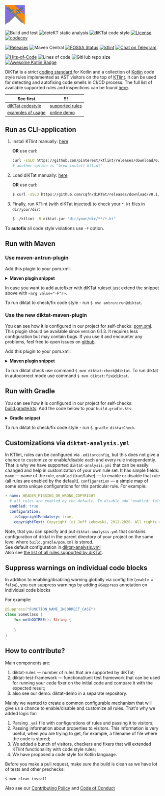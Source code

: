 <img src="/logo.svg" width="64px"/>

![Build and test](https://github.com/cqfn/diKTat/workflows/Build%20and%20test/badge.svg)
![deteKT static analysis](https://github.com/cqfn/diKTat/workflows/Run%20deteKT/badge.svg)
![diKTat code style](https://github.com/cqfn/diKTat/workflows/Run%20diKTat/badge.svg)
[![License](https://img.shields.io/github/license/cqfn/diKtat)](https://github.com/cqfn/diKTat/blob/master/LICENSE)
[![codecov](https://codecov.io/gh/cqfn/diKTat/branch/master/graph/badge.svg)](https://codecov.io/gh/cqfn/diKTat)

[![Releases](https://img.shields.io/github/v/release/cqfn/diKTat)](https://github.com/cqfn/diKTat/releases)
![Maven Central](https://img.shields.io/maven-central/v/org.cqfn.diktat/diktat-rules)
[![FOSSA Status](https://app.fossa.com/api/projects/git%2Bgithub.com%2Fcqfn%2FdiKTat.svg?type=shield)](https://app.fossa.com/projects/git%2Bgithub.com%2Fcqfn%2FdiKTat?ref=badge_shield)
[![ktlint](https://img.shields.io/badge/code%20style-%E2%9D%A4-FF4081.svg)](https://ktlint.github.io/)
[![Chat on Telegram](https://img.shields.io/badge/Chat%20on-Telegram-brightgreen.svg)](https://t.me/joinchat/AAAAAFDg-ipuZFGyBGPPeg)

[![Hits-of-Code](https://hitsofcode.com/github/cqfn/diktat)](https://hitsofcode.com/view/github/cqfn/diktat)
![Lines of code](https://img.shields.io/tokei/lines/github/cqfn/diktat)
![GitHub repo size](https://img.shields.io/github/repo-size/cqfn/diktat)
[![Awesome Kotlin Badge](https://kotlin.link/awesome-kotlin.svg)](https://github.com/KotlinBy/awesome-kotlin)


DiKTat is a strict [coding standard ](info/guide/diktat-coding-convention.md) for Kotlin and a collection of [Kotlin](https://kotlinlang.org/) code style rules implemented
as AST visitors on the top of [KTlint](https://ktlint.github.io/). It can be used for detecting and autofixing code smells in CI/CD process. 
The full list of available supported rules and inspections can be found [here](info/available-rules.md).


| See first | !!! |
| ----------------- | ------------------------ |
|[diKTat codestyle](info/guide/diktat-coding-convention.md)|[supported rules](info/available-rules.md)|                                                      |
|[examples of usage](https://github.com/akuleshov7/diktat-examples)|[online demo](https://ktlint-demo.herokuapp.com)|


## Run as CLI-application
1. Install KTlint manually: [here](https://github.com/pinterest/ktlint/releases)

   **OR** use curl:
    ```bash
    curl -sSLO https://github.com/pinterest/ktlint/releases/download/0.39.0/ktlint && chmod a+x ktlint
    # another option is "brew install ktlint"
    ```
   
2. Load diKTat manually: [here](https://github.com/cqfn/diKTat/releases/download/v0.1.1/diktat.jar)

   **OR** use curl:
   ```bash
   $ curl -sSLO https://github.com/cqfn/diKTat/releases/download/v0.1.1/diktat-0.1.1.jar
   ```
   
3. Finally, run KTlint (with diKTat injected) to check your `*.kt` files in `dir/your/dir`:
   ```bash
   $ ./ktlint -R diktat.jar "dir/your/dir/**/*.kt"
   ```

To **autofix** all code style violations use `-F` option.

## Run with Maven

### Use maven-antrun-plugin

Add this plugin to your pom.xml:
<details>
  <summary><b>Maven plugin snippet</b></summary><br>
  
```xml
<project>
  [...]
  <build>
    <plugins>
      <plugin>
          <groupId>org.apache.maven.plugins</groupId>
          <artifactId>maven-antrun-plugin</artifactId>
          <version>3.0.0</version>
          <executions>
              <execution>
                  <id>diktat</id>
                  <phase>none</phase>
                  <configuration>
                      <target name="ktlint">
                          <java taskname="ktlint" dir="${basedir}" fork="true" failonerror="true"
                                classpathref="maven.plugin.classpath" classname="com.pinterest.ktlint.Main">
                              <arg value="src/main/**/*.kt"/>
                              <arg value="src/test/kotlin/**/*.kt"/>
                          </java>
                      </target>
                  </configuration>
                  <goals>
                      <goal>run</goal>
                  </goals>
              </execution>
          </executions>
          <dependencies>
              <dependency>
                  <groupId>com.pinterest</groupId>
                  <artifactId>ktlint</artifactId>
                  <version>0.39.0</version>
                  <exclusions>
                      <exclusion>  <!-- without this exclusion both rulesets are enabled which we discourage -->
                          <groupId>com.pinterest.ktlint</groupId>
                          <artifactId>ktlint-ruleset-standard</artifactId>
                      </exclusion>
                  </exclusions>
              </dependency>
              <dependency>
                  <groupId>org.cqfn.diktat</groupId>
                  <artifactId>diktat-rules</artifactId>
                  <version>0.1.1</version> <!-- replace it with diktat latest version -->
                  <exclusions>
                      <exclusion>
                          <groupId>org.slf4j</groupId>
                          <artifactId>slf4j-log4j12</artifactId>
                      </exclusion>
                  </exclusions>
              </dependency>
          </dependencies>
      </plugin>
    </plugins>
  </build>
</project>
```

</details>

In case you want to add autofixer with diKTat ruleset just extend
the snippet above with `<arg value="-F"/>`.

To run diktat to check/fix code style - run `$ mvn antrun:run@diktat`.

### Use the new diktat-maven-plugin

You can see how it is configured in our project for self-checks: [pom.xml](pom.xml).
This plugin should be available since version 0.1.3. It requires less configuration but may contain bugs.
If you use it and encounter any problems, feel free to open issues on [github](https://github.com/cqfn/diktat/issues).

Add this plugin to your pom.xml:
<details>
  <summary><b>Maven plugin snippet</b></summary><br>
  
```xml
            <plugin>
                <groupId>org.cqfn.diktat</groupId>
                <artifactId>diktat-maven-plugin</artifactId>
                <version>${diktat.version}</version>
                <executions>
                    <execution>
                        <id>diktat</id>
                        <phase>none</phase>
                        <goals>
                            <goal>check</goal>
                            <goal>fix</goal>
                        </goals>
                        <configuration>
                            <inputs>
                                <input>${project.basedir}/src/main/kotlin</input>
                                <input>${project.basedir}/src/test/kotlin</input>
                            </inputs>
                            <diktatConfigFile>diktat-analysis.yml</diktatConfigFile>
                        </configuration>
                    </execution>
                </executions>
            </plugin>
```

</details>

To run diktat check use command `$ mvn diktat:check@diktat`.
To run diktat in autocorrect mode use command `$ mvn diktat:fix@diktat`.

## Run with Gradle 

You can see how it is configured in our project for self-checks: [build.gradle.kts](build.gradle.kts).
Add the code below to your `build.gradle.kts`:
<details>
  <summary><b>Gradle snippet</b></summary><br>
  
```kotlin
object Versions {
    const val ktlint = "0.39.0"
    const val diktat = "0.1.2"
}

tasks {
    val ktlint: Configuration by configurations.creating
    val diktatConfig: JavaExec.() -> Unit = {
        group = "diktat"
        classpath = ktlint
        main = "com.pinterest.ktlint.Main"

        inputs.files(project.fileTree(mapOf("dir" to "src", "include" to "**/*.kt")))
        outputs.dir("${project.buildDir}/reports/diktat/")

        outputs.upToDateWhen { false }  // Allows to run the task again (otherwise skipped till sources are changed).
        isIgnoreExitValue = true  // Allows to skip the non-zero exit code, can be useful when other tasks depends on linter

        dependencies {
            ktlint("com.pinterest:ktlint:${Versions.ktlint}") {
                exclude("com.pinterest.ktlint", "ktlint-ruleset-standard")
            }

            ktlint("org.cqfn.diktat:diktat-rules:${Versions.diktat}")
        }
    }

    create<JavaExec>("diktatCheck") {
        diktatConfig()
        description = "Check Kotlin code style."

        args = listOf("src/*/kotlin/**/*.kt")    // specify proper path to sources that should be checked here
    }

    create<JavaExec>("diktatFormat") {
        diktatConfig()
        description = "Fix Kotlin code style deviations."

        args = listOf("src/main/kotlin/**/*.kt")  // specify proper path to sources that should be checked here
    }
}
```

</details>

To run diktat to check/fix code style - run `$ gradle diktatCheck`.

## Customizations via `diktat-analysis.yml`

In KTlint, rules can be configured via `.editorconfig`, but
this does not give a chance to customize or enable/disable
each and every rule independently.
That is why we have supported `diktat-analysis.yml` that can be easily
changed and help in customization of your own rule set.
It has simple fields:
`name` — name of the rule,
`enabled` (true/false) — to enable or disable that rule (all rules are enabled by the default),
`configuration` — a simple map of some extra unique configurations for this particular rule.
For example:

```yaml
- name: HEADER_MISSING_OR_WRONG_COPYRIGHT
  # all rules are enabled by the default. To disable add 'enabled: false' to the config.
  enabled: true 
  configuration:
    isCopyrightMandatory: true,
    copyrightText: Copyright (c) Jeff Lebowski, 2012-2020. All rights reserved.
```
Note, that you can specify and put `diktat-analysis.yml` that contains configuration of diktat in the parent directory of your project on the same level where `build.gradle/pom.xml` is stored. \
See default configuration in [diktat-analysis.yml](diktat-rules/src/main/resources/diktat-analysis.yml) \
Also see [the list of all rules supported by diKTat](info/available-rules.md).

## Suppress warnings on individual code blocks
In addition to enabling/disabling warning globally via config file (`enable = false`), you can suppress warnings by adding `@Suppress` annotation on individual code blocks

For example:

``` kotlin
@Suppress("FUNCTION_NAME_INCORRECT_CASE")
class SomeClass {
    fun methODTREE(): String {

    }
}
``` 
## How to contribute?

Main components are:
1) diktat-rules — number of rules that are supported by diKTat;
2) diktat-test-framework — functional/unit test framework that can be used for running your code fixer on the initial code and compare it with the expected result;
3) also see our demo: diktat-demo in a separate repository.

Mainly we wanted to create a common configurable mechanism that
will give us a chance to enable/disable and customize all rules.
That's why we added logic for:
1) Parsing `.yml` file with configurations of rules and passing it to visitors;
2) Passing information about properties to visitors.
This information is very useful, when you are trying to get,
for example, a filename of file where the code is stored;
3) We added a bunch of visitors, checkers and fixers that will extended KTlint functionaliity with code style rules;
4) We have proposed a code style for Kotlin language. 

Before you make a pull request, make sure the build is clean as we have lot of tests and other prechecks:

```bash
$ mvn clean install
```

Also see our [Contributing Policy](CONTRIBUTING.md) and [Code of Conduct](CODE_OF_CONDUCT.md)
